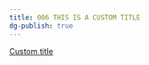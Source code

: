 ```yaml
---
title: 006 THIS IS A CUSTOM TITLE
dg-publish: true
---
```

[Custom title](https://dg-docs.ole.dev/advanced/note-specific-settings/)
